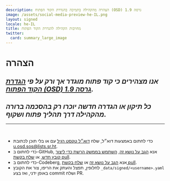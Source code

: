 ```yaml
---
description: הצהרה מהקהילה בתמיכה בהגדרת הקוד הפתוח (OSD) גרסה 1.9
image: /assets/social-media-preview-he-IL.png
layout: signed
locale: he-IL
title: מחויבות הקהילה להגדרת הקוד הפתוח
twitter:
  card: summary_large_image
---
```

# **הצהרה**

## *אנו מצהירים כי קוד פתוח מוגדר אך ורק על פי [הגדרת הקוד הפתוח (OSD) גרסה 1.9](https://opensourcedefinition.org/).*

## *כל תיקון או הגדרה חדשה יוכרו רק בהסכמה ברורה מהקהילה דרך תהליך פתוח ושקוף.*

---
<br>

- כדי לחתום באמצעות דוא״ל, שלח [דוא״ל טקסט רגיל](https://useplaintext.email/) עם או בלי תוכן לכתובת [u.osd.sos@lists.sr.ht](mailto:u.osd.sos@lists.sr.ht).
- כדי לחתום ב-GitHub, אנא [הגב על נושא זה](https://github.com/OpenSourceDefinition/sos/issues/1), [השתמש בממשק הרשת כדי ליצור קובץ חדש](https://github.com/OpenSourceDefinition/sos/new/main/_data/signed), או [שלח בקשת pull](https://github.com/OpenSourceDefinition/sos/pulls).
- כדי לחתום ב-Codeberg, אנא [הגב על נושא זה](https://codeberg.org/osd/sos/issues/1) או [שלח בקשת pull](https://codeberg.org/osd/sos/pulls).
- לחלופין, תפצל והעתק את הריפו, צור את הקובץ `_data/signed/<username>.yaml` באופן ידני, ואז בצע commit ושלח PR.